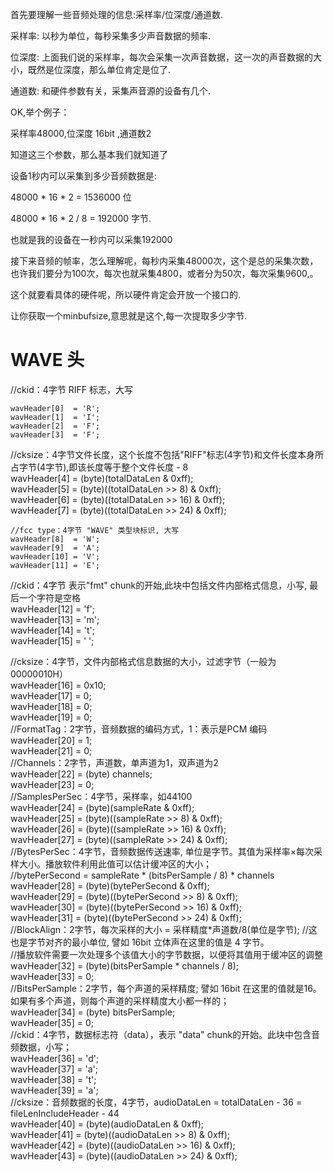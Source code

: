 首先要理解一些音频处理的信息:采样率/位深度/通道数.

采样率:
以秒为单位，每秒采集多少声音数据的频率.

位深度:
上面我们说的采样率，每次会采集一次声音数据，这一次的声音数据的大小，既然是位深度，那么单位肯定是位了.

通道数:
和硬件参数有关，采集声音源的设备有几个.

OK,举个例子：

采样率48000,位深度 16bit ,通道数2

知道这三个参数，那么基本我们就知道了

设备1秒内可以采集到多少音频数据是:

48000 * 16 * 2 = 1536000 位

48000 * 16 * 2 / 8 = 192000 字节.

也就是我的设备在一秒内可以采集192000

接下来音频的帧率，怎么理解呢，每秒内采集48000次，这个是总的采集次数，也许我们要分为100次，每次也就采集4800，或者分为50次，每次采集9600,。

这个就要看具体的硬件呢，所以硬件肯定会开放一个接口的.

让你获取一个minbufsize,意思就是这个,每一次提取多少字节.


# WAVE 头

//ckid：4字节 RIFF 标志，大写  

    wavHeader[0]  = 'R';  
    wavHeader[1]  = 'I';  
    wavHeader[2]  = 'F';  
    wavHeader[3]  = 'F';  

//cksize：4字节文件长度，这个长度不包括"RIFF"标志(4字节)和文件长度本身所占字节(4字节),即该长度等于整个文件长度 - 8  
    wavHeader[4]  = (byte)(totalDataLen & 0xff);  
    wavHeader[5]  = (byte)((totalDataLen >> 8) & 0xff);  
    wavHeader[6]  = (byte)((totalDataLen >> 16) & 0xff);  
    wavHeader[7]  = (byte)((totalDataLen >> 24) & 0xff);  

    //fcc type：4字节 "WAVE" 类型块标识, 大写  
    wavHeader[8]  = 'W';  
    wavHeader[9]  = 'A';  
    wavHeader[10] = 'V';  
    wavHeader[11] = 'E';  
//ckid：4字节 表示"fmt" chunk的开始,此块中包括文件内部格式信息，小写, 最后一个字符是空格  
    wavHeader[12] = 'f';  
    wavHeader[13] = 'm';  
    wavHeader[14] = 't';  
    wavHeader[15] = ' ';  

//cksize：4字节，文件内部格式信息数据的大小，过滤字节（一般为00000010H）  
    wavHeader[16] = 0x10;  
    wavHeader[17] = 0;  
    wavHeader[18] = 0;  
    wavHeader[19] = 0;  
//FormatTag：2字节，音频数据的编码方式，1：表示是PCM 编码  
    wavHeader[20] = 1;  
    wavHeader[21] = 0;  
//Channels：2字节，声道数，单声道为1，双声道为2  
    wavHeader[22] = (byte) channels;  
    wavHeader[23] = 0;  
//SamplesPerSec：4字节，采样率，如44100  
    wavHeader[24] = (byte)(sampleRate & 0xff);  
    wavHeader[25] = (byte)((sampleRate >> 8) & 0xff);  
    wavHeader[26] = (byte)((sampleRate >> 16) & 0xff);  
    wavHeader[27] = (byte)((sampleRate >> 24) & 0xff);  
//BytesPerSec：4字节，音频数据传送速率, 单位是字节。其值为采样率×每次采样大小。播放软件利用此值可以估计缓冲区的大小；  
//bytePerSecond = sampleRate * (bitsPerSample / 8) * channels  
    wavHeader[28] = (byte)(bytePerSecond & 0xff);  
    wavHeader[29] = (byte)((bytePerSecond >> 8) & 0xff);  
    wavHeader[30] = (byte)((bytePerSecond >> 16) & 0xff);  
    wavHeader[31] = (byte)((bytePerSecond >> 24) & 0xff);  
//BlockAlign：2字节，每次采样的大小 = 采样精度*声道数/8(单位是字节); //这也是字节对齐的最小单位, 譬如 16bit 立体声在这里的值是 4 字节。  
//播放软件需要一次处理多个该值大小的字节数据，以便将其值用于缓冲区的调整  
    wavHeader[32] = (byte)(bitsPerSample * channels / 8);  
    wavHeader[33] = 0;  
//BitsPerSample：2字节，每个声道的采样精度; 譬如 16bit 在这里的值就是16。如果有多个声道，则每个声道的采样精度大小都一样的；  
    wavHeader[34] = (byte) bitsPerSample;  
    wavHeader[35] = 0;  
//ckid：4字节，数据标志符（data），表示 "data" chunk的开始。此块中包含音频数据，小写；  
    wavHeader[36] = 'd';  
    wavHeader[37] = 'a';  
    wavHeader[38] = 't';  
    wavHeader[39] = 'a';  
//cksize：音频数据的长度，4字节，audioDataLen = totalDataLen - 36 = fileLenIncludeHeader - 44  
    wavHeader[40] = (byte)(audioDataLen & 0xff);  
    wavHeader[41] = (byte)((audioDataLen >> 8) & 0xff);  
    wavHeader[42] = (byte)((audioDataLen >> 16) & 0xff);  
    wavHeader[43] = (byte)((audioDataLen >> 24) & 0xff);  